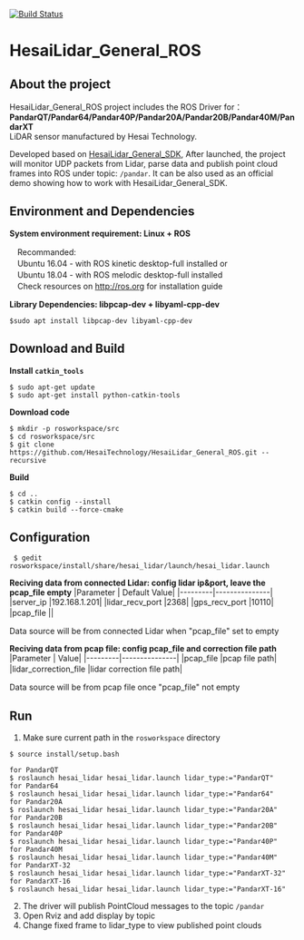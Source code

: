 [![Build Status](https://travis-ci.org/amc-nu/HesaiLidar_Pandar64_ros.svg?branch=master)](https://travis-ci.org/amc-nu/HesaiLidar_Pandar64_ros)

# HesaiLidar_General_ROS

## About the project
HesaiLidar_General_ROS project includes the ROS Driver for：  
**PandarQT/Pandar64/Pandar40P/Pandar20A/Pandar20B/Pandar40M/PandarXT**  
LiDAR sensor manufactured by Hesai Technology.  

Developed based on [HesaiLidar_General_SDK](https://github.com/HesaiTechnology/HesaiLidar_General_SDK), After launched, the project will monitor UDP packets from Lidar,     parse data and publish point cloud frames into ROS under topic: ```/pandar```. It can be also used as an official demo showing how to work with HesaiLidar_General_SDK.

## Environment and Dependencies
**System environment requirement: Linux + ROS**  

　Recommanded:  
　Ubuntu 16.04 - with ROS kinetic desktop-full installed or  
　Ubuntu 18.04 - with ROS melodic desktop-full installed  
　Check resources on http://ros.org for installation guide 
 
**Library Dependencies: libpcap-dev + libyaml-cpp-dev**  
```
$sudo apt install libpcap-dev libyaml-cpp-dev
```

## Download and Build

**Install `catkin_tools`**
```
$ sudo apt-get update
$ sudo apt-get install python-catkin-tools
```
**Download code**  
```
$ mkdir -p rosworkspace/src
$ cd rosworkspace/src
$ git clone https://github.com/HesaiTechnology/HesaiLidar_General_ROS.git --recursive
```
**Build**
```
$ cd ..
$ catkin config --install
$ catkin build --force-cmake
```

## Configuration 
```
 $ gedit rosworkspace/install/share/hesai_lidar/launch/hesai_lidar.launch
```
**Reciving data from connected Lidar: config lidar ip&port, leave the pcap_file empty**
|Parameter | Default Value|
|---------|---------------|
|server_ip |192.168.1.201|
|lidar_recv_port |2368|
|gps_recv_port  |10110|
|pcap_file ||　　

Data source will be from connected Lidar when "pcap_file" set to empty

**Reciving data from pcap file: config pcap_file and correction file path**
|Parameter | Value|
|---------|---------------|
|pcap_file |pcap file path|
|lidar_correction_file |lidar correction file path|　

Data source will be from pcap file once "pcap_file" not empty 


## Run

1. Make sure current path in the `rosworkspace` directory
```
$ source install/setup.bash
```
```
for PandarQT
$ roslaunch hesai_lidar hesai_lidar.launch lidar_type:="PandarQT"
for Pandar64
$ roslaunch hesai_lidar hesai_lidar.launch lidar_type:="Pandar64"
for Pandar20A
$ roslaunch hesai_lidar hesai_lidar.launch lidar_type:="Pandar20A"
for Pandar20B
$ roslaunch hesai_lidar hesai_lidar.launch lidar_type:="Pandar20B"
for Pandar40P
$ roslaunch hesai_lidar hesai_lidar.launch lidar_type:="Pandar40P"
for Pandar40M
$ roslaunch hesai_lidar hesai_lidar.launch lidar_type:="Pandar40M"
for PandarXT-32
$ roslaunch hesai_lidar hesai_lidar.launch lidar_type:="PandarXT-32"
for PandarXT-16
$ roslaunch hesai_lidar hesai_lidar.launch lidar_type:="PandarXT-16"
```
2. The driver will publish PointCloud messages to the topic `/pandar`  
3. Open Rviz and add display by topic  
4. Change fixed frame to lidar_type to view published point clouds  
